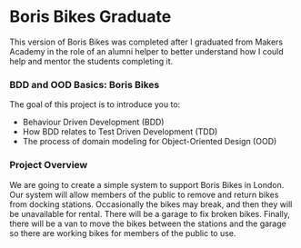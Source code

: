 # Boris Bikes Graduate

This version of Boris Bikes was completed after I graduated from Makers Academy in the role of an alumni helper to better understand how I could help and mentor the students completing it.

### BDD and OOD Basics: Boris Bikes

The goal of this project is to introduce you to:

- Behaviour Driven Development (BDD)
- How BDD relates to Test Driven Development (TDD)
- The process of domain modeling for Object-Oriented Design (OOD)

### Project Overview

We are going to create a simple system to support Boris Bikes in London. Our system will allow members of the public to remove and return bikes from docking stations. Occasionally the bikes may break, and then they will be unavailable for rental. There will be a garage to fix broken bikes. Finally, there will be a van to move the bikes between the stations and the garage so there are working bikes for members of the public to use.